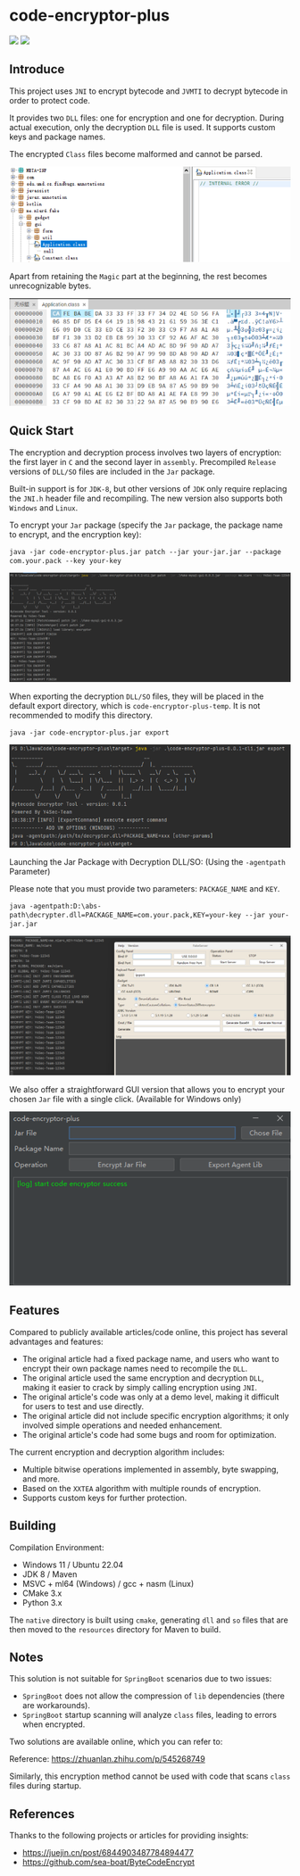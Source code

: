 # code-encryptor-plus

[![](https://img.shields.io/github/v/release/Y4Sec-Team/code-encryptor-plus)](https://github.com/Y4Sec-Team/code-encryptor-plus/releases/latest)
![](https://img.shields.io/github/downloads/Y4Sec-Team/code-encryptor-plus/total)

## Introduce

This project uses `JNI` to encrypt bytecode and `JVMTI` to decrypt bytecode in order to protect code.

It provides two `DLL` files: one for encryption and one for decryption. During actual execution, only the decryption `DLL` file is used. It supports custom keys and package names.

The encrypted `Class` files become malformed and cannot be parsed.

![jd-gui](../img/002.png)

Apart from retaining the `Magic` part at the beginning, the rest becomes unrecognizable bytes.

![hex](../img/003.png)

## Quick Start

The encryption and decryption process involves two layers of encryption: the first layer in `C` and the second layer in `assembly`. Precompiled `Release` versions of `DLL/SO` files are included in the `Jar` package.

Built-in support is for `JDK-8`, but other versions of `JDK` only require replacing the `JNI.h` header file and recompiling. The new version also supports both `Windows` and `Linux`.

To encrypt your `Jar` package (specify the `Jar` package, the package name to encrypt, and the encryption key):

```shell
java -jar code-encryptor-plus.jar patch --jar your-jar.jar --package com.your.pack --key your-key
```

![](../img/004.png)

When exporting the decryption `DLL/SO` files, they will be placed in the default export directory, which is `code-encryptor-plus-temp`. It is not recommended to modify this directory.

```shell
java -jar code-encryptor-plus.jar export
```

![](../img/005.png)

Launching the Jar Package with Decryption DLL/SO: (Using the `-agentpath` Parameter)

Please note that you must provide two parameters: `PACKAGE_NAME` and `KEY`.
```shell
java -agentpath:D:\abs-path\decrypter.dll=PACKAGE_NAME=com.your.pack,KEY=your-key --jar your-jar.jar
```

![](../img/006.png)

We also offer a straightforward GUI version that allows you to encrypt your chosen `Jar` file with a single click. (Available for Windows only)

![screenshot](../img/001.png)

## Features

Compared to publicly available articles/code online, this project has several advantages and features:

- The original article had a fixed package name, and users who want to encrypt their own package names need to recompile the `DLL`.
- The original article used the same encryption and decryption `DLL`, making it easier to crack by simply calling encryption using `JNI`.
- The original article's code was only at a demo level, making it difficult for users to test and use directly.
- The original article did not include specific encryption algorithms; it only involved simple operations and needed enhancement.
- The original article's code had some bugs and room for optimization.

The current encryption and decryption algorithm includes:

- Multiple bitwise operations implemented in assembly, byte swapping, and more.
- Based on the `XXTEA` algorithm with multiple rounds of encryption.
- Supports custom keys for further protection.

## Building

Compilation Environment:
- Windows 11 / Ubuntu 22.04
- JDK 8 / Maven
- MSVC + ml64 (Windows) / gcc + nasm (Linux)
- CMake 3.x
- Python 3.x

The `native` directory is built using `cmake`, generating `dll` and `so` files that are then moved to the `resources` directory for Maven to build.

## Notes

This solution is not suitable for `SpringBoot` scenarios due to two issues:
- `SpringBoot` does not allow the compression of `lib` dependencies (there are workarounds).
- `SpringBoot` startup scanning will analyze `class` files, leading to errors when encrypted.

Two solutions are available online, which you can refer to:

Reference: https://zhuanlan.zhihu.com/p/545268749

Similarly, this encryption method cannot be used with code that scans `class` files during startup.

## References

Thanks to the following projects or articles for providing insights:
- https://juejin.cn/post/6844903487784894477
- https://github.com/sea-boat/ByteCodeEncrypt

